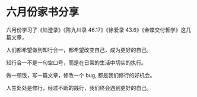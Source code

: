# 六月份家书分享

六月份学习了《陆澄录》《陈九川录 46.17》《徐爱录 43.6》《金蝶交付哲学》这几篇文章，

人们都希望做到知行合一，都希望改变自己，成为更好的自己。

知行合一不是一句空口号，而是在日常的生活中切实的执行。

做一顿饭，写一篇文章，修改一个 bug, 都是我们修行的好机会。

人生处处是修行，经过不断的践行，我们终会遇到更好的自己。
